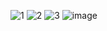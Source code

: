 ![1](https://user-images.githubusercontent.com/121867877/232034255-fa0313c6-1bdf-4a20-a52f-e268aac4fe5d.jpg)
![2](https://user-images.githubusercontent.com/121867877/232034257-f2b7f667-2f58-4628-8532-5dfb487cdf3c.jpg)
![3](https://user-images.githubusercontent.com/121867877/232034261-7aadcd9c-fefa-4bdb-8f37-8d37110387a1.jpg)
![image](https://user-images.githubusercontent.com/121867877/232034677-58f700ef-2a60-4679-903c-4d6cab3bdb09.png)
